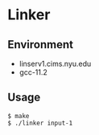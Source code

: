 # Linker

## Environment

- linserv1.cims.nyu.edu
- gcc-11.2

## Usage

```{bash}
$ make
$ ./linker input-1
```